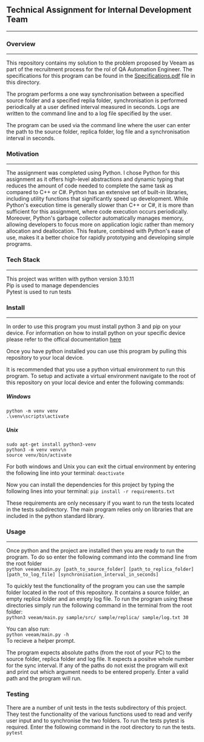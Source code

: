 ## Technical Assignment for Internal Development Team
----------

### Overview
----------


This repository contains my solution to the problem proposed by Veeam as part of the recruitment process for the rol of QA Automation Engineer.
The specifications for this program can be found in the [Specifications.pdf](./Specifications.pdf) file in this directory.

The program performs a one way synchronisation between a specified source folder and a specified replia folder, synchronisation is performed periodically at a user defined interval measured in seconds. Logs are written to the command line and to a log file specified by the user.

The program can be used via the command line where the user can enter the path to the source folder, replica folder, log file and a synchronisation interval in seconds.

### Motivation
----------

The assignment was completed using Python. 
I chose Python for this assignment as it offers high-level abstractions and dynamic typing that reduces the amount of code needed to complete the same task as compared to C++ or C#. Python has an extensive set of built-in libraries, including utility functions that significantly speed up development. While Python's execution time is generally slower than C++ or C#, it is more than sufficient for this assignment, where code execution occurs periodically. Moreover, Python's garbage collector automatically manages memory, allowing developers to focus more on application logic rather than memory allocation and deallocation. This feature, combined with Python's ease of use, makes it a better choice for rapidly prototyping and developing simple programs.

### Tech Stack
----------

This project was written with python version 3.10.11\
Pip is used to manage dependencies\
Pytest is used to run tests

### Install
----------

In order to use this program you must install python 3 and pip on your device. For information on how to install python on your specific device please refer to the offical documentation [here](https://docs.python.org/3/using/index.html)

Once you have python installed you can use this program by pulling this repository to your local device.

It is recommended that you use a python virtual environment to run this program. To setup and activate a virtual environment navigate to the root of this repository on your local device and enter the following commands:

##### Windows
`python -m venv venv`\
`.\venv\scripts\activate`

##### Unix
`sudo apt-get install python3-venv`\
`python3 -m venv venv\n`\
`source venv/bin/activate`

For both windows and Unix you can exit the cirtual environment by entering the following line into your terminal:
`deactivate`

Now you can install the dependencies for this project by typing the following lines into your terminal:
`pip install -r requirements.txt`

These requirements are only necessary if you want to run the tests located in the tests subdirectory. The main program relies only on libraries that are included in the python standard library.

### Usage
----------
Once python and the project are installed then you are ready to run the program. To do so enter the following command into the command line from the root folder\
`python veeam/main.py [path_to_source_folder] [path_to_replica_folder] [path_to_log_file] [synchronisation_interval_in_seconds]`

To quickly test the functionality of the program you can use the sample folder located in the root of this repository. It contains a source folder, an empty replica folder and an empty log file. To run the program using these directories simply run the following command in the terminal from the root folder:\
`python3 veeam/main.py sample/src/ sample/replica/ sample/log.txt 30`

You can also run:\
`python veeam/main.py -h`\
To recieve a helper prompt.

The program expects absolute paths (from the root of your PC) to the source folder, replica folder and log file. It expects a positve whole number for the sync interval.
If any of the paths do not exist the program will exit and print out which argument needs to be entered properly. Enter a valid path and the program will run. 


### Testing
There are a number of unit tests in the tests subdirectory of this project. They test the functionality of the various functions used to read and verify user input and to synchronise the two folders. To run the tests pytest is required. Enter the following command in the root directory to run the tests.\
`pytest`
